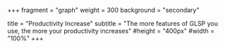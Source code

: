 +++
fragment = "graph"
weight = 300
background = "secondary"

title = "Productivity Increase"
subtitle = "The more features of GLSP you use, the more your productivity increases"
#height = "400px"
#width = "100%"
+++